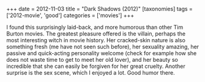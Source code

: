 +++
date = 2012-11-03
title = "Dark Shadows (2012)"
[taxonomies]
tags = ['2012-movie', 'good']
categories = ['movies']
+++

I found this surprisingly laid-back, and more humorous than other Tim
Burton movies. The greatest pleasure offered is the villain, perhaps the
most interesting witch in movie history. Her cracked-skin nature is also
something fresh (me have not seen such before), her sexuality amazing,
her passive and quick-acting personality welcome (check for example how
she does not waste time to get to meet her old lover), and her beauty so
incredible that she can easily be forgiven for her great cruelty.
Another surprise is the sex scene, which I enjoyed a lot. Good humor
there.
